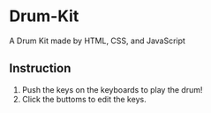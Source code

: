 # Drum-Kit
A Drum Kit made by HTML, CSS, and JavaScript

## Instruction

1. Push the keys on the keyboards to play the drum!
2. Click the buttoms to edit the keys.
